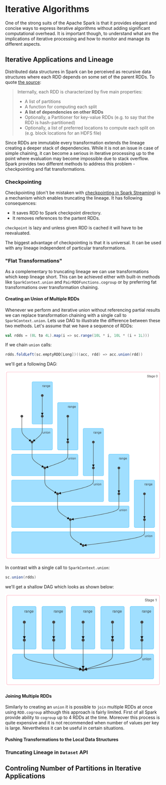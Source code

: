 # Iterative Algorithms

One of the strong suits of the Apache Spark is that it provides elegant and concise ways to express iterative algorithms without adding significant computational overhead. It is important though, to understand what are the implications of iterative processing and how to monitor and manage its different aspects.

## Iterative Applications and Lineage

Distributed data structures in Spark can be perceived as recursive data structures where each RDD depends on some set of the parent RDDs. To quote [the source](https://github.com/apache/spark/blob/2.0.0-preview/core/src/main/scala/org/apache/spark/rdd/RDD.scala#L60-L67):

> Internally, each RDD is characterized by five main properties:
>
>  - A list of partitions
>  - A function for computing each split
>  - __A list of dependencies on other RDDs__
>  - Optionally, a Partitioner for key-value RDDs (e.g. to say that the RDD is hash-partitioned)
>  - Optionally, a list of preferred locations to compute each split on (e.g. block locations for
>    an HDFS file)

Since RDDs are immutable every transformation extends the lineage creating a deeper stack of dependencies. While it is not an issue in case of simple chaining, it can become a serious in iterative processing up to the point where evaluation may become impossible due to stack overflow. Spark provides two different methods to address this problem - checkpointing and flat transformations.

### Checkpointing

Checkpointing (don't be mistaken with [checkpointing in Spark Streaming](https://spark.apache.org/docs/latest/streaming-programming-guide.html#checkpointing)) is a mechanism which enables truncating the lineage. It has following consequences:

- It saves RDD to Spark checkpoint directory.
- It removes references to the partent RDDs.

`checkpoint` is lazy and unless given RDD is cached it will have to be reevaluated.

The biggest advantage of checkpointing is that it is universal. It can be used with any lineage independent of particular transformations.

### "Flat Transformations"

As a complementary to truncating lineage we can use transformations which keep lineage short. This can be achieved either with built-in methods like `SparkContext.union` and `PairRDDFunctions.cogroup` or by preferring fat transformations over transformation chaining.

#### Creating an Union of Multiple RDDs

Whenever we perform and iterative union without referencing partial results we can replace transformation chaining with a single call to `SparkContext.union`. Lets use DAG to illustrate the difference between these two methods. Let's assume that we have a sequence of RDDs:

```scala
val rdds = (0L to 4L).map(i => sc.range(10L * i, 10L * (i + 1L)))
```

If we chain `union` calls:

```scala
rdds.foldLeft(sc.emptyRDD[Long])((acc, rdd) => acc.union(rdd))

```

we'll get a following DAG:

![Iterative union](images/07_iterative_algorithms/01_iterative_union.png)


In contrast with a single call to `SparkContext.union`:

```scala
sc.union(rdds)
```

we'll get a shallow DAG which looks as shown below:

![Single union](images/07_iterative_algorithms/02_sc_union.png)

#### Joining Multiple RDDs

Similarly to creating an `union` it is possible to `join` multiple RDDs at once using `RDD.cogroup` although this approach is fairly limited. First of all Spark provide ability to `cogroup` up to 4 RDDs at the time. Moreover this process is quite expensive and it is not recommended when number of values per key is large. Nevertheless it can be useful in certain situations.


#### Pushing Transformations to the Local Data Structures


### Truncating Lineage in `Dataset` API

## Controling Number of Partitions in Iterative Applications

